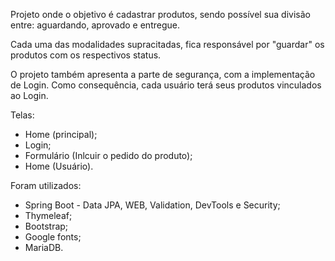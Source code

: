 Projeto onde o objetivo é cadastrar produtos, sendo possível sua divisão entre: aguardando, aprovado e entregue.  

Cada uma das modalidades supracitadas, fica responsável por "guardar" os produtos com os respectivos status.  

O projeto também apresenta a parte de segurança, com a implementação de Login. Como consequência, cada usuário terá seus produtos vinculados ao Login.  

Telas:  

- Home (principal);  
- Login;  
- Formulário (Inlcuir o pedido do produto);  
- Home (Usuário).  


Foram utilizados:  

- Spring Boot - Data JPA, WEB, Validation, DevTools e Security;  
- Thymeleaf;  
- Bootstrap;
- Google fonts;
- MariaDB.
